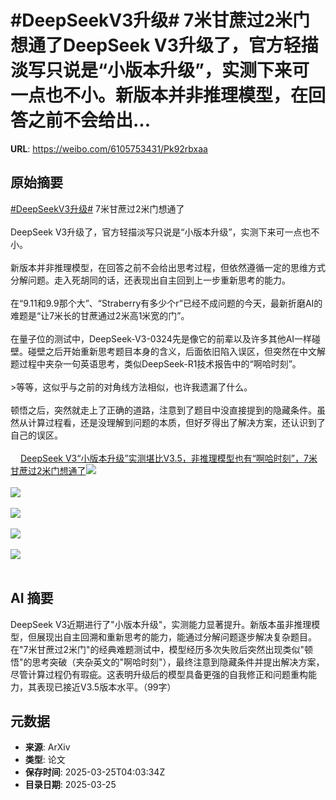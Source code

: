# #DeepSeekV3升级# 7米甘蔗过2米门想通了DeepSeek V3升级了，官方轻描淡写只说是“小版本升级”，实测下来可一点也不小。新版本并非推理模型，在回答之前不会给出...

**URL**: https://weibo.com/6105753431/Pk92rbxaa

## 原始摘要

<a href="https://m.weibo.cn/search?containerid=231522type%3D1%26t%3D10%26q%3D%23DeepSeekV3%E5%8D%87%E7%BA%A7%23&amp;extparam=%23DeepSeekV3%E5%8D%87%E7%BA%A7%23" data-hide=""><span class="surl-text">#DeepSeekV3升级#</span></a> 7米甘蔗过2米门想通了<br><br>DeepSeek V3升级了，官方轻描淡写只说是“小版本升级”，实测下来可一点也不小。<br><br>新版本并非推理模型，在回答之前不会给出思考过程，但依然遵循一定的思维方式分解问题。走入死胡同的话，还表现出自主回到上一步重新思考的能力。<br><br>在“9.11和9.9那个大”、“Straberry有多少个r”已经不成问题的今天，最新折磨AI的难题是“让7米长的甘蔗通过2米高1米宽的门”。<br><br>在量子位的测试中，DeepSeek-V3-0324先是像它的前辈以及许多其他AI一样碰壁。碰壁之后开始重新思考题目本身的含义，后面依旧陷入误区，但突然在中文解题过程中夹杂一句英语思考，类似DeepSeek-R1技术报告中的“啊哈时刻”。<br><br>&gt;等等，这似乎与之前的对角线方法相似，也许我遗漏了什么。<br><br>顿悟之后，突然就走上了正确的道路，注意到了题目中没直接提到的隐藏条件。虽然从计算过程看，还是没理解到问题的本质，但好歹得出了解决方案，还认识到了自己的误区。<br><br><a href="https://weibo.cn/sinaurl?u=https%3A%2F%2Fmp.weixin.qq.com%2Fs%2FDeqYqe5vBIFF7jj6OfH8AA" data-hide=""><span class="url-icon"><img style="width: 1rem;height: 1rem" src="https://h5.sinaimg.cn/upload/2015/09/25/3/timeline_card_small_web_default.png" referrerpolicy="no-referrer"></span><span class="surl-text">DeepSeek V3“小版本升级”实测堪比V3.5，非推理模型也有“啊哈时刻”，7米甘蔗过2米门想通了</span></a><img style="" src="https://tvax1.sinaimg.cn/large/006Fd7o3ly1hzsy7ogu4uj30lm06mmyx.jpg" referrerpolicy="no-referrer"><br><br><img style="" src="https://tvax1.sinaimg.cn/large/006Fd7o3ly1hzsy80cm53j31a21eiatf.jpg" referrerpolicy="no-referrer"><br><br><img style="" src="https://tvax3.sinaimg.cn/large/006Fd7o3ly1hzsy8bqt57j30zq16uarf.jpg" referrerpolicy="no-referrer"><br><br><img style="" src="https://tvax1.sinaimg.cn/large/006Fd7o3ly1hzsy8outhjj312i0xo7gh.jpg" referrerpolicy="no-referrer"><br><br><img style="" src="https://tvax2.sinaimg.cn/large/006Fd7o3ly1hzsy8t23itj31661ei7k7.jpg" referrerpolicy="no-referrer"><br><br>

## AI 摘要

DeepSeek V3近期进行了"小版本升级"，实测能力显著提升。新版本虽非推理模型，但展现出自主回溯和重新思考的能力，能通过分解问题逐步解决复杂题目。在"7米甘蔗过2米门"的经典难题测试中，模型经历多次失败后突然出现类似"顿悟"的思考突破（夹杂英文的"啊哈时刻"），最终注意到隐藏条件并提出解决方案，尽管计算过程仍有瑕疵。这表明升级后的模型具备更强的自我修正和问题重构能力，其表现已接近V3.5版本水平。（99字）

## 元数据

- **来源**: ArXiv
- **类型**: 论文
- **保存时间**: 2025-03-25T04:03:34Z
- **目录日期**: 2025-03-25
